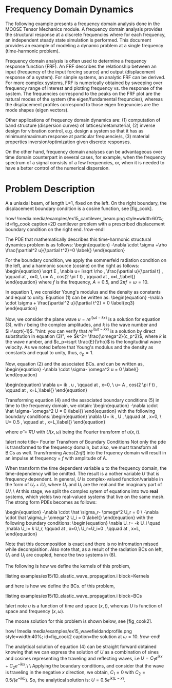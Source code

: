 # Frequency Domain Dynamics

The following example presents a frequency domain analysis done in the MOOSE Tensor Mechanics module. A frequency domain analysis provides the structural response at a discrete frequencies where for each frequency, an independent steady state simulation is performed. This document provides an example of modeling a dynamic problem at a single frequency (time-harmonic problem).

Frequency domain analysis is often used to determine a frequency response function (FRF). An FRF describes the relationship between an input (frequency of the input forcing source) and output (displacement response of a system). For simple systems, an analytic FRF can be derived. For more complex systems, FRF is numerically obtained by sweeping over frequency range of interest and plotting frequency vs. the response of the system. The frequencies correspond to the peaks on the FRF plot are the natural modes of the system (the eigen/fundamental frequncies), whereas the displacement profiles correspond to those eigen freqeuncies are the mode shapes (eigen vectors).

Other applications of frequency domain dynamics are: (1) computation of band structure (dispersion curves) of lattices/metamaterial, (2) inverse design for vibration control, e.g. design a system so that it has as minimum/maximum response at particular frequencie/s, (3) material properties inversion/optimization given discrete responses.

On the other hand, frequency domain analyses can be advantageous over time domain counterpart in several cases, for example, when the frequency spectrum of a signal consists of a few frequencies, or, when it is needed to have a better control of the numerical dispersion.

# Problem Description

A a uniaxial beam, of length L=1, fixed on the left. On the right boundary, the displacement boundary condition is a cosine function, see [fig_cook].

!row!
!media media/examples/ex15_cantilever_beam.png
      style=width:60%;
      id=fig_cook
      caption=2D cantilever problem with a prescribed displacement boundary condition on the right end.
!row-end!

The PDE that mathematically describes this time-harmonic structural dynamics problem is as follows:
\begin{equation}
    -\nabla \cdot \sigma +\rho \frac{\partial^2 u}{\partial t^2}=0 \label{}
\end{equation}

For the boundary condition, we apply the sommerfeld radiation condition on the left, and a harmonic source (cosine) on the right as follows:
\begin{equation}
    \sqrt E \, \nabla u= i\sqrt \rho \, \frac{\partial u}{\partial t} \, \qquad at \, x=0,
    \\
    u= A \, cos(2 \pi f t) \, \qquad at \, x=L,\label{}
\end{equation}
where $f$ is the frequency, $A=0.5$, and  $2 \pi f=\omega=10$.

In equation 1, we consider Young's modulus and the density as constants and equal to unity.
Equation (1) can be written as:
\begin{equation}
     -\nabla \cdot \sigma + \frac{\partial^2 u}{\partial t^2} = 0 \label{eq3}
\end{equation}

Now, we consider the plane wave $u= r e^{i(\omega t - k x)}$ is a solution for equation (3), with $r$ being the complex amplitudes, and $k$ is the wave number and $i=\sqrt{-1}$. "hint: you can verify that $r e^{i(\omega t - k x)}$ is a solution by direct substitution in equation (3)", $\Longleftrightarrow$ $k^2= \frac{\omega^2}{c_p^2}$, where $k$ is the wave number, and $c_p=\sqrt \frac{E}{\rho}$ is the longitudinal wave velocity. As we noted before that Young's modulus and the density as constants and equal to unity, thus, $c_p=1$.

Now, equation (2) and the associated BCs. and can be written as,
\begin{equation}
     -\nabla \cdot \sigma- \omega^2 u = 0 \label{}
\end{equation}

\begin{equation}
    \nabla u= ik \, u \, \qquad at \, x=0,
    \\
    u= A \, cos(2 \pi f t) \, \qquad at \, x=L,\label{}
\end{equation}

Transforming equation (4) and the associated boundary conditions (5) in time to the frequency domain, we obtain:
\begin{equation}
     -\nabla \cdot \hat \sigma- \omega^2  U = 0 \label{}
\end{equation}
with the following boundary conditions:
\begin{equation}
    \nabla U= ik \, U \, \qquad at \, x=0,
    \\
U= 0.5 \, \qquad at \, x=L,\label{}
\end{equation}

where $\hat \sigma = \nabla U$ with $U(x,\omega)$ being the Fourier transform of $u(x,t)$.

!alert note title= Fourier Transfrom of Boundary Conditions
Not only the pde is transformed to the frequency domain, but also, we must transform all B.Cs as well. Transfroming $A cos(2\pi f t)$ into the frquency domain will result in an impulse at frequency = $f$ with amplitude of A.

When transform the time dependent variable $u$ to the frequency domain, the time-dependency will be omitted. The result is a nother variable $U$ that is frequency dependent. In general, $U$ is complex-valued function/variable in the form of $U_r+iU_i$, where $U_r$ and $U_i$ are the real and the imaginary part of $U$.\\ \\
At this stage, we split the complex sytem of equations into two $\textbf{real}$ systems, which yields two real-valued systems that live on the same mesh. The strong form PDEs becomes as follows:

\begin{equation}
    -\nabla \cdot \hat \sigma_r- \omega^2  U_r = 0
    \\
    -\nabla \cdot \hat \sigma_i- \omega^2  U_i = 0 \label{}
\end{equation}
with the following boundary conditions:
\begin{equation}
   \nabla U_r= -k U_i \quad ,\nabla U_i= k U_r\, \qquad at \, x=0,\\
   U_r=U_i=0 \, \qquad at \, x=L,
\end{equation}

Note that this decomposition is exact and there is no infromation missed while decompisition. Also note that, as a result of the radiation BCs on left, $U_r$ and $U_i$ are coupled, hence the two systems in (8).

The following is how we define the kernels of this problem,

!listing examples/ex15/1D_elastic_wave_propagation.i block=Kernels

and here is how we define the BCs. of this problem,

!listing examples/ex15/1D_elastic_wave_propagation.i block=BCs

!alert note
$u$ is a function of time and space $(x,t)$, whereas $U$ is function of space and frequency $(x,\omega)$.

The moose solution for this problem is shown below, see [fig_cook2].

!row!
!media media/examples/ex15_wavefieldandprofile.png
      style=width:40%;
      id=fig_cook2
      caption=the solution at $\omega =10$.
!row-end!

The analytical solution of equation (4) can be straight forward obtained knowing that we can express the solution of $U$ as a combination of sines and cosines representing the traveling and reflecting waves, i.e $U=C_1 e^{ikx} + C_2e^{-ikx}$.\\ \\
Applying the boundary conditions, and consider that the wave is traveling in the negative $x$ direction, we obtain, $C_1=0$ with $C_2=0.5/(e^{-ikL})$. So, the analytical solution is: $U=0.5 e^{ik(L-x)}.$
